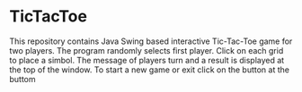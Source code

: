 # TicTacToe
This repository contains Java Swing based interactive Tic-Tac-Toe game for two players.
The program randomly selects first player. Click on each grid to place a simbol.
The message of players turn and a result is displayed at the top of the window. 
To start a new game or exit click on the button at the buttom
